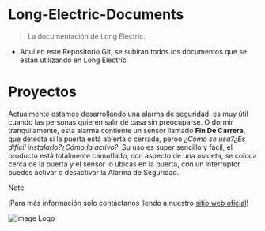 # Long-Electric-Documents
> La documentación de Long Electric.

- Aquí en este Repositorio Git, se subiran todos los documentos que se están utilizando en Long Electric

# Proyectos

Actualmente estamos desarrollando una alarma de seguridad, es muy útil cuando las personas quieren salir de casa sin preocuparse. O dormir tranquilamente, esta alarma contiente un sensor llamado **Fin De Carrera**, que detecta si la puerta está abierta o cerrada, peroo _¿Cómo se usa?¿Es difícil instalarlo?¿Cómo la activo?_. Su uso es super sencillo y fácil, el producto está totalmente camuflado, con aspecto de una maceta, se coloca cerca de la puerta y el sensor lo ubicas en la puerta, con un interruptor puedes activar o desactivar la Alarma de Seguridad.

> [!NOTE]
> ¡Para más información solo contáctanos llendo a nuestro [sitio web oficial](https://long-electric.vercel.app)!


![Image Logo](https://long-electric.vercel.app/icon_web.png)
